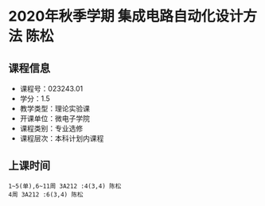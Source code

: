 # 2020年秋季学期 集成电路自动化设计方法 陈松






## 课程信息

- 课程号：023243.01
- 学分：1.5
- 教学类型：理论实验课
- 开课单位：微电子学院
- 课程类别：专业选修
- 课程层次：本科计划内课程

## 上课时间

```
1~5(单),6~11周 3A212 :4(3,4) 陈松
4周 3A212 :6(3,4) 陈松
```


